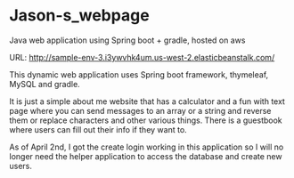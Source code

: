 # Jason-s_webpage
Java web application using Spring boot + gradle, hosted on aws

URL: http://sample-env-3.i3ywvhk4um.us-west-2.elasticbeanstalk.com/

This dynamic web application uses Spring boot framework, thymeleaf, MySQL and gradle.

It is just a simple about me website that has a calculator and a fun with text page where you can send messages to an array or a string and reverse them or replace characters and other various things. There is a guestbook where users can fill out their info if they want to.

As of April 2nd, I got the create login working in this application so I will no longer need the helper application to access the database and create new users.

